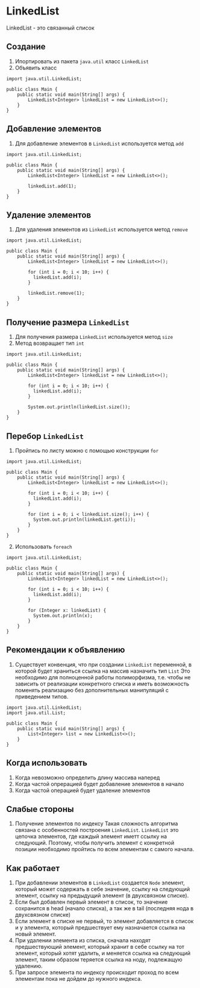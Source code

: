 # LinkedList

LinkedList - это связанный список

## Создание

1. Ипортировать из пакета `java.util` класс `LinkedList`
2. Объявить класс
```
import java.util.LinkedList;

public class Main {
    public static void main(String[] args) {
        LinkedList<Integer> linkedList = new LinkedList<>();
    }
}
```

## Добавление элементов

1. Для добавление элементов в `LinkedList` используется метод `add`
```
import java.util.LinkedList;

public class Main {
    public static void main(String[] args) {
        LinkedList<Integer> linkedList = new LinkedList<>();
        
        linkedList.add(1);
    }
}
```

## Удаление элементов

1. Для удаления элементов из `LinkedList` используется метод `remove`
```
import java.util.LinkedList;

public class Main {
    public static void main(String[] args) {
        LinkedList<Integer> linkedList = new LinkedList<>();
        
        for (int i = 0; i < 10; i++) {
          linkedList.add(i);
        }
 
        linkedList.remove(1);
    }
}
```

## Получение размера `LinkedList`

1. Для получения размера `LinkedList` используется метод `size`
2. Метод возвращает тип `int`
```
import java.util.LinkedList;

public class Main {
    public static void main(String[] args) {
        LinkedList<Integer> linkedList = new LinkedList<>();
        
        for (int i = 0; i < 10; i++) {
          linkedList.add(i);
        }
 
        System.out.println(linkedList.size());
    }
}
```

## Перебор `LinkedList`

1. Пройтись по листу можно с помощью конструкции `for`
```
import java.util.LinkedList;

public class Main {
    public static void main(String[] args) {
        LinkedList<Integer> linkedList = new LinkedList<>();
        
        for (int i = 0; i < 10; i++) {
          linkedList.add(i);
        }
        
        for (int i = 0; i < linkedList.size(); i++) {
          System.out.println(linkedList.get(i));
        }
    }
}
```

2. Использовать `foreach`
```
import java.util.LinkedList;

public class Main {
    public static void main(String[] args) {
        LinkedList<Integer> linkedList = new LinkedList<>();
        
        for (int i = 0; i < 10; i++) {
          linkedList.add(i);
        }
        
        for (Integer x: linkedList) {
          System.out.println(x);
        }
    }
}
```

## Рекомендации к объявлению

1. Существует конвенция, что при создании `LinkedList` переменной, в которой будет храниться ссылка на массив назначить тип `List`
Это необходимо для полноценной работы полиморфизма, т.е. чтобы не зависить от реализации конкретного списка и иметь возможность поменять реализацию без дополнительных манипуляций с приведением типов.

```
import java.util.LinkedList;
import java.util.List;

public class Main {
    public static void main(String[] args) {
        List<Integer> list = new LinkedList<>();
    }
}
```

## Когда использовать

1. Когда невозможно определить длину массива наперед
2. Когда частой опрерацией будет добавление элементов в начало
3. Когда частой операцией будет удаление элементов


## Слабые стороны

1. Получение элементов по индексу
Такая сложность алгоритма связана с особенностей построения `LinkedList`.
`LinkedList` это цепочка элементов, где каждый элемент иметт ссылку на следующий. Поэтому, чтобы получить элемент с конкретной позиции необходимо пройтись по всем элементам с самого начала.


## Как работает

1. При добавлении элементов в `LinkedList` создается `Node` элемент, который может содержать в себе значение, ссылку на следующий элемент, ссылку на предыдущий элемент (в двухсвязном списке).
2. Если был добавлен первый элемент в список, то значение сохранится в head (начало списка), а так же в tail (последняя нода в двухсвязном списке)
3. Если элемент в списке не первый, то элемент добавляется в список и у элемента, который предшествует ему назначается ссылка на новый элемент.
4. При удалении элемента из списка, сначала находят предшествующий элемент,  который хранит в себе ссылку на тот элемент, который хотят удалить, и меняется ссылка на следующий элемент, таким образом теряется ссылка на ноду, подлежащую удалению.
5. При запросе элемента по индексу происходит проход по всем элементам пока не дойдем до нужного индекса.

